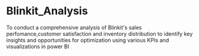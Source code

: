 # Blinkit_Analysis
To conduct a comprehensive analysis of Blinkit's sales perfomance,customer satisfaction and inventory distribution to identify key insights and opportunities for optimization using various KPIs and visualizations in power BI
